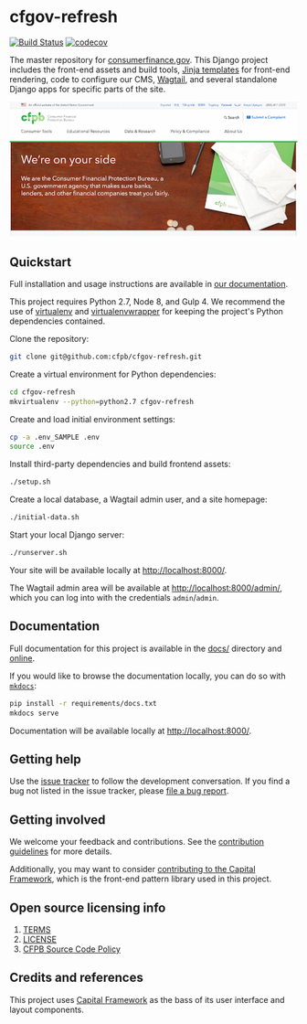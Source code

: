# cfgov-refresh

[![Build Status](https://travis-ci.org/cfpb/cfgov-refresh.png?branch=master)](https://travis-ci.org/cfpb/cfgov-refresh?branch=master)
[![codecov](https://codecov.io/gh/cfpb/cfgov-refresh/branch/master/graph/badge.svg)](https://codecov.io/gh/cfpb/cfgov-refresh)

The master repository for [consumerfinance.gov](https://www.consumerfinance.gov/).
This Django project includes the front-end assets and build tools,
[Jinja templates](https://jinja.palletsprojects.com/) for front-end rendering,
code to configure our CMS, [Wagtail](https://wagtail.io/),
and several standalone Django apps for specific parts of the site.

![Screenshot of cfgov-refresh](homepage.png)


## Quickstart

Full installation and usage instructions are available in
[our documentation](https://cfpb.github.io/cfgov-refresh).

This project requires Python 2.7, Node 8, and Gulp 4.
We recommend the use of [virtualenv](https://virtualenv.pypa.io/en/stable/) and
[virtualenvwrapper](https://virtualenvwrapper.readthedocs.io/en/latest/)
for keeping the project's Python dependencies contained.

Clone the repository:

```sh
git clone git@github.com:cfpb/cfgov-refresh.git
```

Create a virtual environment for Python dependencies:

```sh
cd cfgov-refresh
mkvirtualenv --python=python2.7 cfgov-refresh
```

Create and load initial environment settings:

```sh
cp -a .env_SAMPLE .env
source .env
```

Install third-party dependencies and build frontend assets:

```sh
./setup.sh
```

Create a local database, a Wagtail admin user, and a site homepage:

```sh
./initial-data.sh
```

Start your local Django server:

```sh
./runserver.sh
```

Your site will be available locally at <http://localhost:8000/>.

The Wagtail admin area will be available at <http://localhost:8000/admin/>,
which you can log into with the credentials `admin`/`admin`.


## Documentation

Full documentation for this project is available in the [docs/](docs/) directory
and [online](https://cfpb.github.io/cfgov-refresh/).

If you would like to browse the documentation locally, you can do so
with [`mkdocs`](https://www.mkdocs.org/):

```sh
pip install -r requirements/docs.txt
mkdocs serve
```

Documentation will be available locally at
[http://localhost:8000/](http://localhost:8000/).


## Getting help

Use the [issue tracker](https://github.com/cfpb/cfgov-refresh/issues)
to follow the development conversation.
If you find a bug not listed in the issue tracker,
please [file a bug report](https://github.com/cfpb/cfgov-refresh/issues/new).


## Getting involved

We welcome your feedback and contributions.
See the [contribution guidelines](CONTRIBUTING.md) for more details.

Additionally, you may want to consider
[contributing to the Capital Framework](https://cfpb.github.io/capital-framework/contributing/),
which is the front-end pattern library used in this project.


## Open source licensing info

1. [TERMS](TERMS.md)
2. [LICENSE](LICENSE)
3. [CFPB Source Code Policy](https://github.com/cfpb/source-code-policy/)


## Credits and references

This project uses [Capital Framework](https://github.com/cfpb/capital-framework)
as the bass of its user interface and layout components.
